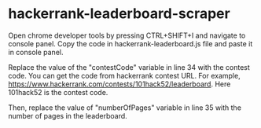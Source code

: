 # hackerrank-leaderboard-scraper

Open chrome developer tools by pressing CTRL+SHIFT+I and navigate to console panel.
Copy the code in hackerrank-leaderboard.js file and paste it in console panel.

Replace the value of the "contestCode" variable in line 34 with the contest code. You can get the code from hackerrank contest URL.
For example, https://www.hackerrank.com/contests/101hack52/leaderboard. Here 101hack52 is the contest code.

Then, replace the value of "numberOfPages" variable in line 35 with the number of pages in the leaderboard.